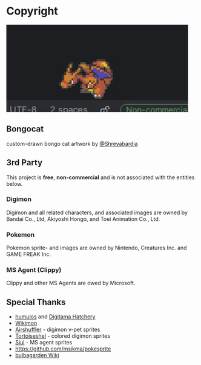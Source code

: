 # Copyright

![Demo](test-demo.gif)

## Bongocat

custom-drawn bongo cat artwork by [@Shreyabardia](https://github.com/Shreyabardia)


## 3rd Party

This project is **free**, **non-commercial** and is not associated with the entities below.

### Digimon

Digimon and all related characters, and associated images are owned by Bandai Co., Ltd, Akiyoshi Hongo, and Toei Animation Co., Ltd.

### Pokemon

Pokemon sprite- and images are owned by Nintendo, Creatures Inc. and GAME FREAK Inc.

### MS Agent (Clippy)

Clippy and other MS Agents are owed by Microsoft.


## Special Thanks

- [humulos](https://www.youtube.com/channel/UCVx-uPYR8xyax_tHJjFddhw) and [Digitama Hatchery](https://humulos.com/digimon/) 
- [Wikimon](https://wikimon.net/) 
- [Airshuffler](https://www.spriters-resource.com/submitter/airshuffler/) - digimon v-pet sprites
- [Tortoiseshel](https://withthewill.net/threads/full-color-digimon-dot-sprites.25843/) - colored digimon sprites
- [Siul](https://www.spriters-resource.com/pc_computer/microsoftofficexp/sheet/104487/) - MS agent sprites
- https://github.com/msikma/pokesprite
- [bulbagarden Wiki](https://archives.bulbagarden.net/wiki/Category:Animated_menu_sprites)

